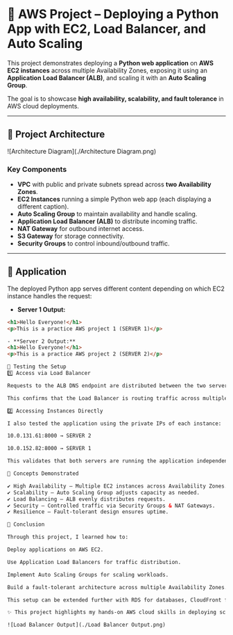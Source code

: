 # 🚀 AWS Project – Deploying a Python App with EC2, Load Balancer, and Auto Scaling  

This project demonstrates deploying a **Python web application** on **AWS EC2 instances** across multiple Availability Zones, exposing it using an **Application Load Balancer (ALB)**, and scaling it with an **Auto Scaling Group**.  

The goal is to showcase **high availability, scalability, and fault tolerance** in AWS cloud deployments.  

---

## 📌 Project Architecture  

![Architecture Diagram](./Architecture Diagram.png)

### Key Components  
- **VPC** with public and private subnets spread across **two Availability Zones**.  
- **EC2 Instances** running a simple Python web app (each displaying a different caption).  
- **Auto Scaling Group** to maintain availability and handle scaling.  
- **Application Load Balancer (ALB)** to distribute incoming traffic.  
- **NAT Gateway** for outbound internet access.  
- **S3 Gateway** for storage connectivity.  
- **Security Groups** to control inbound/outbound traffic.  

---

## 📌 Application  

The deployed Python app serves different content depending on which EC2 instance handles the request:  

- **Server 1 Output:**  
```html
<h1>Hello Everyone!</h1>
<p>This is a practice AWS project 1 (SERVER 1)</p>

- **Server 2 Output:** 
<h1>Hello Everyone!</h1>
<p>This is a practice AWS project 2 (SERVER 2)</p>

📌 Testing the Setup
1️⃣ Access via Load Balancer

Requests to the ALB DNS endpoint are distributed between the two servers:

This confirms that the Load Balancer is routing traffic across multiple EC2 instances.

2️⃣ Accessing Instances Directly

I also tested the application using the private IPs of each instance:

10.0.131.61:8000 → SERVER 2

10.0.152.82:8000 → SERVER 1

This validates that both servers are running the application independently.

📌 Concepts Demonstrated

✔️ High Availability – Multiple EC2 instances across Availability Zones.
✔️ Scalability – Auto Scaling Group adjusts capacity as needed.
✔️ Load Balancing – ALB evenly distributes requests.
✔️ Security – Controlled traffic via Security Groups & NAT Gateways.
✔️ Resilience – Fault-tolerant design ensures uptime.

📌 Conclusion

Through this project, I learned how to:

Deploy applications on AWS EC2.

Use Application Load Balancers for traffic distribution.

Implement Auto Scaling Groups for scaling workloads.

Build a fault-tolerant architecture across multiple Availability Zones.

This setup can be extended further with RDS for databases, CloudFront for content delivery, or ECS/EKS for containerization.

✨ This project highlights my hands-on AWS cloud skills in deploying scalable, secure, and highly available applications.

![Load Balancer Output](./Load Balancer Output.png)
